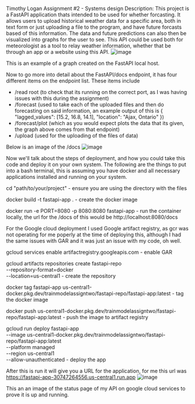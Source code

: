Timothy Logan Assignment #2 - Systems design
Description: This project is a FastAPI application thats intended to be used for whether forcasting. It allows users to upload historical weather data for a specific area, both in text form or just uploading a file to the program, and have future forcasts based of this information. The data and future predictions can also then be visualized into graphs for the user to see. This API could be used both for meteorologist as a tool to relay weather information, whether that be through an app or a website using this API.
![image](https://github.com/user-attachments/assets/cd4f302e-9259-414f-b290-c73e300c5138)

This is an example of a graph created on the FastAPI local host. 

Now to go more into detail about the FastAPI/docs endpoint, it has four different items on the endpoint list. These items include
- /read root (to check that its running on the correct port, as I was having issues with this during the assignment)
- /forecast (used to take each of the uploaded files and then do forecasting on said information, an example output of this is {
  "lagged_values": [15.2, 16.8, 14.1],
  "location": "Ajax, Ontario"
})
- /forecast/plot (which as you would expect plots the data that its given, the graph above comes from that endpoint)
- /upload (used for the uploading of the files of data)

Below is an image of the /docs
![image](https://github.com/user-attachments/assets/d332ce90-5e21-487a-ae68-2a144119c196)

Now we'll talk about the steps of deployment, and how you could take this code and deploy it on your own system. The following are the things to put into a bash terminal, this is assuming you have docker and all necessary applications installed and running on your system.

cd "path/to/your/project" - ensure you are using the directory with the files

docker build -t fastapi-app .  - create the docker image

docker run -e PORT=8080 -p 8080:8080 fastapi-app  - run the container locally, the url for the /docs of this would be http://localhost:8080/docs

For the Google cloud deployment I used Google artifact registry, as gcr was not operating for me poperly at the time of deploying this, although I had the same issues with GAR and it was just an issue with my code, oh well.

gcloud services enable artifactregistry.googleapis.com  - enable GAR

gcloud artifacts repositories create fastapi-repo \
  --repository-format=docker \
  --location=us-central1     -  create the repository

docker tag fastapi-app us-central1-docker.pkg.dev/trainmodelassigntwo/fastapi-repo/fastapi-app:latest  - tag the docker image

docker push us-central1-docker.pkg.dev/trainmodelassigntwo/fastapi-repo/fastapi-app:latest  - push the image to artifact registry

gcloud run deploy fastapi-app \
  --image us-central1-docker.pkg.dev/trainmodelassigntwo/fastapi-repo/fastapi-app:latest \
  --platform managed \
  --region us-central1 \
  --allow-unauthenticated    - deploy the app

  After this is run it will give you a URL for the application, for me this url was https://fastapi-app-30747264556.us-central1.run.app
  ![image](https://github.com/user-attachments/assets/3db8a300-440f-469d-9be9-65320af579e7)

  This an an image of the status page of my API on google cloud services to prove it is up and running.



